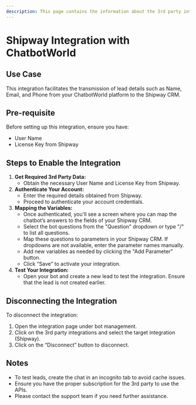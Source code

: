 ```yaml
---
description: This page contains the information about the 3rd party integrations.
---
```


# Shipway Integration with ChatbotWorld

## Use Case

This integration facilitates the transmission of lead details such as Name, Email, and Phone from your ChatbotWorld platform to the Shipway CRM.

## Pre-requisite

Before setting up this integration, ensure you have:

* User Name
* License Key from Shipway

## Steps to Enable the Integration

1. **Get Required 3rd Party Data:**
   * Obtain the necessary User Name and License Key from Shipway.
2. **Authenticate Your Account:**
   * Enter the required details obtained from Shipway.
   * Proceed to authenticate your account credentials.
3. **Mapping the Variables:**
   * Once authenticated, you'll see a screen where you can map the chatbot’s answers to the fields of your Shipway CRM.
   * Select the bot questions from the "Question" dropdown or type "/" to list all questions.
   * Map these questions to parameters in your Shipway CRM. If dropdowns are not available, enter the parameter names manually.
   * Add new variables as needed by clicking the "Add Parameter" button.
   * Click “Save” to activate your integration.
4. **Test Your Integration:**
   * Open your bot and create a new lead to test the integration. Ensure that the lead is not created earlier.

## Disconnecting the Integration

To disconnect the integration:

1. Open the integration page under bot management.
2. Click on the 3rd party integrations and select the target integration (Shipway).
3. Click on the “Disconnect” button to disconnect.

## Notes

* To test leads, create the chat in an incognito tab to avoid cache issues.
* Ensure you have the proper subscription for the 3rd party to use the APIs.
* Please contact the support team if you need further assistance.
